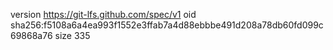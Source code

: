 version https://git-lfs.github.com/spec/v1
oid sha256:f5108a6a4ea993f1552e3ffab7a4d88ebbbe491d208a78db60fd099c69868a76
size 335
